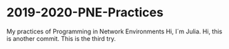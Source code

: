 # 2019-2020-PNE-Practices
My practices of Programming in Network Environments
Hi, I´m Julia.
Hi, this is another commit.
This is the third try.